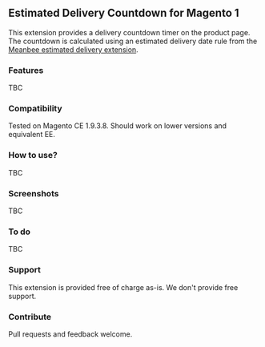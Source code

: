 ## Estimated Delivery Countdown for Magento 1

This extension provides a delivery countdown timer on the product page. The countdown is calculated using an estimated delivery date rule from the [Meanbee estimated delivery extension](https://github.com/meanbee/magento-estimateddelivery).

### Features

TBC

### Compatibility

Tested on Magento CE 1.9.3.8. Should work on lower versions and equivalent EE.

### How to use?

TBC

### Screenshots

TBC

### To do

TBC

### Support

This extension is provided free of charge as-is. We don't provide free support.

### Contribute

Pull requests and feedback welcome.